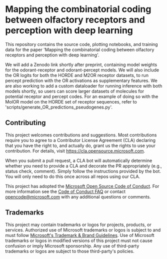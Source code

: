# Mapping the combinatorial coding between olfactory receptors and perception with deep learning

This repository contains the source code, plotting notebooks, and training data for the paper 'Mapping the combinatorial coding between olfactory receptors and perception with deep learning'.

We will add a Zenodo link shortly after preprint, containing model weights for the odorant-receptor and odorant-percept models. We will also include the OR logits for both the HORDE and M2OR receptor datasets, to run percept prediction with the OR activations as supplementary features. We are also working to add a custom dataloader for running inference with both models shortly, so users can score larger datasets of molecules for potential receptor and percept codes. For an example of doing so with the MolOR model on the HORDE set of receptor sequences, refer to 'scripts/generate_OR_predictions_pseudogenes.py'.

## Contributing

This project welcomes contributions and suggestions.  Most contributions require you to agree to a
Contributor License Agreement (CLA) declaring that you have the right to, and actually do, grant us
the rights to use your contribution. For details, visit https://cla.opensource.microsoft.com.

When you submit a pull request, a CLA bot will automatically determine whether you need to provide
a CLA and decorate the PR appropriately (e.g., status check, comment). Simply follow the instructions
provided by the bot. You will only need to do this once across all repos using our CLA.

This project has adopted the [Microsoft Open Source Code of Conduct](https://opensource.microsoft.com/codeofconduct/).
For more information see the [Code of Conduct FAQ](https://opensource.microsoft.com/codeofconduct/faq/) or
contact [opencode@microsoft.com](mailto:opencode@microsoft.com) with any additional questions or comments.

## Trademarks

This project may contain trademarks or logos for projects, products, or services. Authorized use of Microsoft 
trademarks or logos is subject to and must follow 
[Microsoft's Trademark & Brand Guidelines](https://www.microsoft.com/en-us/legal/intellectualproperty/trademarks/usage/general).
Use of Microsoft trademarks or logos in modified versions of this project must not cause confusion or imply Microsoft sponsorship.
Any use of third-party trademarks or logos are subject to those third-party's policies.
